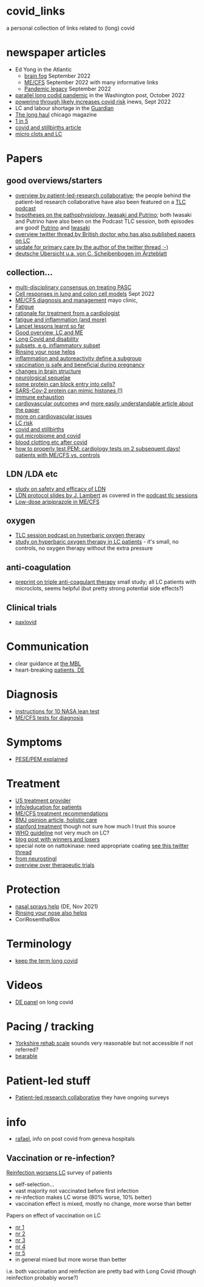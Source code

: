 # covid_links
a personal collection of links related to (long) covid

# newspaper articles
- Ed Yong in the Atlantic
  - [brain fog](https://www.theatlantic.com/health/archive/2022/09/long-covid-brain-fog-symptom-executive-function/671393/) September 2022
  - [ME/CFS](https://www.theatlantic.com/health/archive/2022/09/mecfs-chronic-fatigue-syndrome-doctors-long-covid/671518/) September 2022 with many informative links
  - [Pandemic legacy](https://www.theatlantic.com/health/archive/2022/09/covid-pandemic-exposes-americas-failing-systems-future-epidemics/671608/) September 2022
- [parallel long codid pandemic](https://www.washingtonpost.com/business/long-covid-has-become-a-parallel-pandemic/2022/10/01/c75b9dbc-4189-11ed-8c6e-9386bd7cd826_story.html) in the Washington post, October 2022
- [powering through likely increases covid risk](https://inews.co.uk/news/science/likely-long-covid-rest-testing-positive-1884942) inews, Sept 2022
- LC and labour shortage in the [Guardian](https://www.theguardian.com/commentisfree/2022/sep/15/long-covid-is-keeping-millions-out-of-work-and-worsening-our-labor-shortage?CMP=Share_AndroidApp_Other)
- [The long haul](https://www.chicagomag.com/chicago-magazine/october-2022/the-long-haul/) chicago magazine
- [1 in 5](https://theconversation.com/long-covid-affects-1-in-5-people-following-infection-vaccination-masks-and-better-indoor-air-are-our-best-protections-180668)
- [covid and stillbirths article](https://www.propublica.org/article/covid-maternity-stillbirth-vaccines-pregnancy)
- [micro clots and LC](https://www.nature.com/articles/d41586-022-02286-7)

# Papers

## good overviews/starters
- [overview by patient-led-research collaborative](https://www.nature.com/articles/s41579-022-00846-2); the people behind the patient-led research collaborative have also been featured on a [TLC podcast](https://www.tlcsessions.net/episodes/episode-52-patient-led-research-collaborative-hannah-davis-and-lisa-mccorkell)
- [hypotheses on the pathophysiology, Iwasaki and Putrino](https://www.thelancet.com/journals/laninf/article/PIIS1473-3099(23)00053-1/fulltext); both Iwasaki and Putrino have also been on the Podcast TLC session, both episodes are good! [Putrino](https://www.tlcsessions.net/episodes/the-putrino-lab-dr-david-putrino) and [Iwasaki](https://www.tlcsessions.net/episodes/episode-51-akiko-iwasaki-immunobiologist)
- [overview twitter thread by British doctor who has also published papers on LC](https://twitter.com/trishgreenhalgh/status/1533803118705664003?lang=en)
- [update for primary care by the author of the twitter thread ;-)](https://www.bmj.com/content/378/bmj-2022-072117)
- [deutsche Übersicht u.a. von C. Scheibenbogen im Ärzteblatt](https://www.aerzteblatt.de/archiv/230502/Post-COVID-und-Post-Vakzin-Syndrom-Die-Pandemie-nach-der-Pandemie)

## collection...
- [multi-disciplinary consensus on treating PASC](https://onlinelibrary.wiley.com/doi/abs/10.1002/pmrj.12894)
- [Cell responses in lung and colon cell models](https://www.mdpi.com/1422-0067/23/18/10451/htm) Sept 2022
- [ME/CFS diagnosis and management](https://www.mayoclinicproceedings.org/article/S0025-6196(21)00513-9/fulltext) mayo clinic, 
- [Fatigue](https://www.thelancet.com/journals/eclinm/article/PIIS2589-5370(22)00381-9/fulltext)
- [rationale for treatment from a cardiologist](https://www.frontiersin.org/articles/10.3389/fcvm.2022.992686/full)
- [fatigue and inflammation (and more)](https://www.frontiersin.org/articles/10.3389/fcvm.2022.992686/full)
- [Lancet lessons learnt so far](https://www.thelancet.com/journals/lancet/article/PIIS0140-6736(22)01585-9/fulltext)
- [Good overview, LC and ME](https://www.science.org/doi/10.1126/science.abo1261#.Yxuv4jeuOvY.twitter)
- [Long Covid and disability](https://www.bmj.com/content/378/bmj-2021-069868)
- [subsets, e.g. inflammatory subset](https://www.medrxiv.org/content/10.1101/2021.09.21.21263845v2)
- [Rinsing your nose helps](https://journals.sagepub.com/doi/10.1177/01455613221123737?url_ver=Z39.88-2003&rfr_id=ori%3Arid%3Acrossref.org&rfr_dat=cr_pub++0pubmed&)
- [inflammation and autoreactivity define a subgroup](https://www.medrxiv.org/content/10.1101/2021.09.21.21263845v2)
- [vaccination is safe and beneficial during pregnancy](https://jamanetwork.com/journals/jamapediatrics/fullarticle/2796976)
- [changes in brain structure](https://www.nature.com/articles/s41586-022-04569-5)
- [neurological sequelae](https://www.nature.com/articles/s41591-022-02018-4)
- [some protein can block entry into cells?](https://www.nature.com/articles/s41589-022-01149-6)
- [SARS-Cov-2 protein can mimic histones (!)](https://www.nature.com/articles/d41586-022-02930-2)
- [immune exhaustion](https://www.medrxiv.org/content/10.1101/2022.10.03.22280661v1)
- [cardiovascular outcomes](https://www.nature.com/articles/s41591-022-01689-3) and [more easily understandable article about the paper](https://www.nature.com/articles/d41586-022-00403-0#ref-CR1)
- [more on cardiovascular issues](https://www.nature.com/articles/d41586-022-02074-3)
- [LC risk](https://www.nature.com/articles/s41467-022-30836-0)
- [covid and stillbirths](https://www.cdc.gov/mmwr/volumes/70/wr/mm7047e1.htm)
- [gut microbiome and covid](https://gut.bmj.com/content/71/3/544)
- [blood clotting etc after covid](https://www.ahajournals.org/doi/10.1161/CIRCULATIONAHA.122.060785)
- [how to properly test PEM: cardiology tests on 2 subsequent days! patients with ME/CFS vs. controls](https://www.mdpi.com/1648-9144/59/3/571)

## LDN /LDA etc
- [study on safety and efficacy of LDN](https://pubmed.ncbi.nlm.nih.gov/35814187/)
- [LDN protocol slides by J. Lambert](https://static1.squarespace.com/static/60c1e365868884687792d46e/t/6420b1b2974f891599c70830/1679864250492/Prof.+Jack+Lambert+Long+Covid+protocol+%28compressed%29.pdf) as covered in the [podcast tlc sessions](https://www.tlcsessions.net/episodes/low-dose-naltrexone-ldn-and-long-covid)
- [Low-dose aripiprazole in ME/CFS](https://translational-medicine.biomedcentral.com/articles/10.1186/s12967-021-02721-9)

## oxygen
- [TLC session podcast on hyperbaric oxygen therapy](https://www.tlcsessions.net/episodes/hyperbaric-oxygen-therapy)
- [study on hyperbaric oxygen therapy in LC patients](https://www.rcpjournals.org/content/clinmedicine/21/6/e629) - it's small, no controls, no oxygen therapy without the extra pressure

## anti-coagulation
- [preprint on triple anti-coagulant therapy](https://www.researchsquare.com/article/rs-2697680/v1) small study; all LC patients with microclots, seems helpful (but pretty strong potential side effects?)

## Clinical trials
- [paxlovid](https://clinicaltrials.gov/ct2/show/NCT05668091)

# Communication
- clear guidance at [the MBL](https://goforward.mbl.edu/)
- heart-breaking [patients, DE](https://jardindu.vin/2022/10/04/long-covid-ist/)

# Diagnosis
- [instructions for 10 NASA lean test](https://batemanhornecenter.org/wp-content/uploads/filebase/providers/mecfs/10-Minute-NASA-Lean-Test-Clinician-Instructions-06_12_2022.pdf)
- [ME/CFS tests for diagnosis](https://batemanhornecenter.org/wp-content/uploads/filebase/Testing-Recs-MECFS-Clinician-Coalition-V1-Feb.-2021_2.pdf)

# Symptoms
- [PESE/PEM explained](https://longcovid.physio/post-exertional-malaise)

# Treatment
- [US treatment provider](https://rthm.com/)
- [info/education for patients](https://batemanhornecenter.org/education/)
- [ME/CFS treatment recommendations](https://batemanhornecenter.org/wp-content/uploads/filebase/Treatment-Recs-MECFS-Clinician-Coalition-V1-Feb.-2021.pdf)
- [BMJ opinion article, holistic care](https://www.bmj.com/content/378/bmj-2022-072117)
- [stanford treatment](https://twitter.com/LongCovidAdvoc/status/1570690002933403649?t=Y9Crz9VRolJij6GfE4lLAg&s=09) though not sure how much I trust this source
- [WHO guideline](https://app.magicapp.org/#/guideline/6471) not very much on LC?
- [blog post with winners and losers](https://www.healthrising.org/blog/2022/09/01/long-covid-treatment-trials-winners-losers/)
- special note on nattokinase: need appropriate coating [see this twitter thread](https://twitter.com/organichemusic/status/1565621342124343296?lang=en)
- [from neurostingl](https://www.kl.ac.at/allgemeine-gesundheitsstudien/long-covid-leitlinie/chronisches-erschoepfungssyndrom#)
- [overview over therapeutic trials](https://www.frontiersin.org/articles/10.3389/fimmu.2023.1129459/full)

# Protection
- [nasal sprays help](https://www.mdr.de/wissen/corona-rotalge-was-kann-sie100.html) (DE, Nov 2021)
- [Rinsing your nose also helps](https://www.forbes.com/sites/williamhaseltine/2022/10/03/saline-nasal-irrigation-after-covid-19-diagnosis-reduces-hospitalization/?sh=33261014323c)
- CoriRosenthalBox

# Terminology
- [keep the term long covid](https://blogs.bmj.com/bmj/2020/10/01/why-we-need-to-keep-using-the-patient-made-term-long-covid/)

# Videos
- [DE panel](https://twitter.com/claudia_ellert/status/1573714142623563777?t=z64cvQvp7nAlyc3g4qI9bg&s=09) on long covid

# Pacing / tracking
- [Yorkshire rehab scale](https://c19-yrs.com/) sounds very reasonable but not accessible if not referred?
- [bearable](https://bearable.app/) 

# Patient-led stuff
- [Patient-led research collaborative](https://patientresearchcovid19.com/) they have ongoing surveys

# info
- [rafael](https://www.rafael-postcovid.ch/), info on post covid from geneva hospitals

## Vaccination or re-infection?
[Reinfection worsens LC](https://www.longcovidkids.org/post/a-world-first-effect-of-covid-reinfection-on-people-living-with-long-covid) survey of patients
- self-selection...
- vast majority not vaccinated before first infection
- re-infection makes LC worse (80% worse, 10% better)
- vaccination effect is mixed, mostly no change, more worse than better

Papers on effect of vaccination on LC
- [nr 1](https://www.mdpi.com/2076-393X/10/5/652)
- [nr 2](https://www.bmj.com/content/377/bmj-2021-069676)
- [nr 3](https://www.medrxiv.org/content/10.1101/2022.06.20.22276621v1)
- [nr 4](https://onlinelibrary.wiley.com/doi/full/10.1002/jmv.27689)
- [nr 5](https://www.ncbi.nlm.nih.gov/pmc/articles/PMC8366804.1/)
- in general mixed but more worse than better

i.e. both vaccination and reinfection are pretty bad with Long Covid (though reinfection probably worse?)
